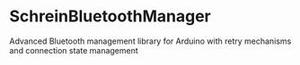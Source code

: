 # SchreinBluetoothManager
Advanced Bluetooth management library for Arduino with retry mechanisms and connection state management
